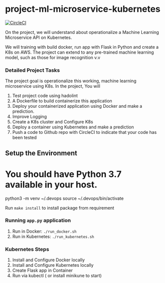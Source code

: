# project-ml-microservice-kubernetes
[![CircleCI](https://dl.circleci.com/status-badge/img/gh/TranNgocQuy123/project-ml-microservice-kubernetes/tree/main.svg?style=svg)](https://dl.circleci.com/status-badge/redirect/gh/TranNgocQuy123/project-ml-microservice-kubernetes/tree/main)

On the project, we will understand about operationalize a Machine Learning Microservice API on Kubernetes.

We will training with build docker, run app with Flask in Python and create a K8s on AWS. The project can extend to any pre-trained machine learning model, such as those for image recognition v.v

### Detailed Project Tasks
The project goal is operationalize this working, machine learning microservice using K8s. In the project, You will
1. Test project code using hadolint
2. A Dockerfile to build containerize this application
3. Deploy your containerized application using Docker and make a prediction.
4. Improve Logging
5. Create a K8s cluster and Configure K8s
6. Deploy a container using Kubernetes and make a prediction
7. Push a code to Github repo with CircleCI to indicate that your code has been tested

## Setup the Environment
# You should have Python 3.7 available in your host. 
python3 -m venv ~/.devops
source ~/.devops/bin/activate

Run `make install` to install package from requirement

### Running `app.py` application
1. Run in Docker:  `./run_docker.sh`
2. Run in Kubernetes:  `./run_kubernetes.sh`

### Kubernetes Steps

1. Install and Configure Docker locally
2. Install and Configure Kubernetes locally
3. Create Flask app in Container 
4. Run via kubectl ( or install minikune to start)
